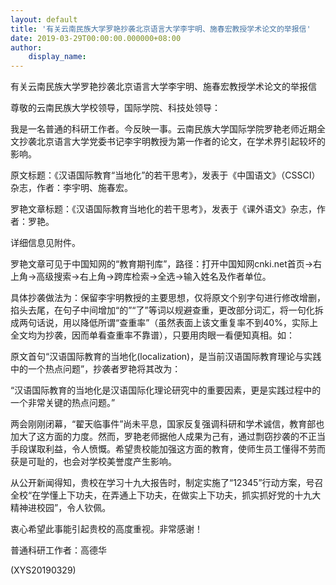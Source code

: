 ```yaml
---
layout: default
title: '有关云南民族大学罗艳抄袭北京语言大学李宇明、施春宏教授学术论文的举报信'
date: 2019-03-29T00:00:00.000000+08:00
author:
    display_name: 
---
```


有关云南民族大学罗艳抄袭北京语言大学李宇明、施春宏教授学术论文的举报信

尊敬的云南民族大学校领导，国际学院、科技处领导：

我是一名普通的科研工作者。今反映一事。云南民族大学国际学院罗艳老师近期全文抄袭北京语言大学党委书记李宇明教授为第一作者的论文，在学术界引起较坏的影响。

原文标题：《汉语国际教育“当地化”的若干思考》，发表于《中国语文》（CSSCI）杂志，作者：李宇明、施春宏。

罗艳文章标题：《汉语国际教育当地化的若干思考》，发表于《课外语文》杂志，作者：罗艳。

详细信息见附件。

罗艳文章可见于中国知网的“教育期刊库”，路径：打开中国知网cnki.net首页→右上角→高级搜索→右上角→跨库检索→全选→输入姓名及作者单位。

具体抄袭做法为：保留李宇明教授的主要思想，仅将原文个别字句进行修改增删，掐头去尾，在句子中间增加“的”“了”等词以规避查重，更改部分词汇，将一句化拆成两句话说，用以降低所谓“查重率”（虽然表面上该文重复率不到40%，实际上全文均为抄袭，因而单看查重率不靠谱），只要用肉眼一看便知真相。如：

原文首句“汉语国际教育的当地化(localization)，是当前汉语国际教育理论与实践中的一个热点问题”，抄袭者罗艳将其改为：

“汉语国际教育的当地化是汉语国际化理论研究中的重要因素，更是实践过程中的一个非常关键的热点问题。”

两会刚刚闭幕，“翟天临事件”尚未平息，国家反复强调科研和学术诚信，教育部也加大了这方面的力度。然而，罗艳老师据他人成果为己有，通过剽窃抄袭的不正当手段谋取利益，令人愤慨。希望贵校能加强这方面的教育，使师生员工懂得不劳而获是可耻的，也会对学校美誉度产生影响。

从公开新闻得知，贵校在学习十九大报告时，制定实施了“12345”行动方案，号召全校“在学懂上下功夫，在弄通上下功夫，在做实上下功夫，抓实抓好党的十九大精神进校园”，令人钦佩。

衷心希望此事能引起贵校的高度重视。非常感谢！

普通科研工作者：高德华

(XYS20190329)

